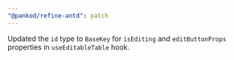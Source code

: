 ```yaml
---
"@pankod/refine-antd": patch
---
```


Updated the `id` type to `BaseKey` for `isEditing` and `editButtonProps` properties in `useEditableTable` hook.
